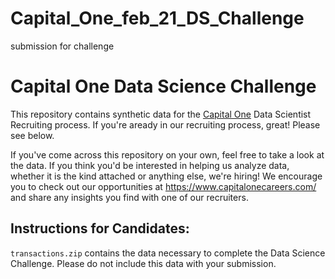 # Capital_One_feb_21_DS_Challenge
submission for challenge


# Capital One Data Science Challenge

This repository contains synthetic data for the [Capital One](https://www.capitalone.com) Data Scientist Recruiting process.  If you're aready in our recruiting process, great! Please see below.

If you've come across this repository on your own, feel free to take a look at the data.  If you think you'd be interested in helping us analyze data, whether it is the kind attached or anything else, we're hiring!  We encourage you to check out our opportunities at https://www.capitalonecareers.com/ and share any insights you find with one of our recruiters.


## Instructions for Candidates:
`transactions.zip` contains the data necessary to complete the Data Science Challenge.  Please do not include this data with your submission.
